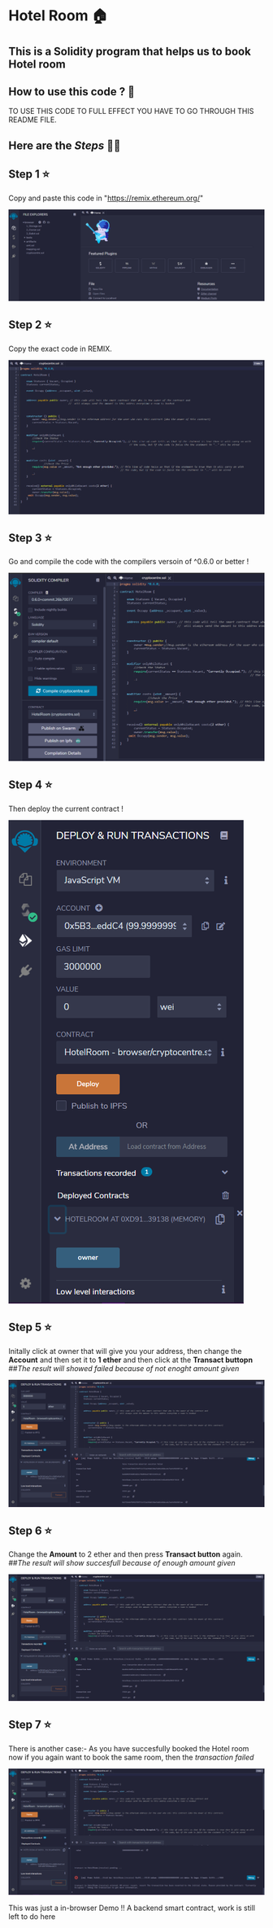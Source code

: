 # Hotel Room 🏠
## This is a Solidity program that helps us to book Hotel room

## How to use this code  ?  🤔

TO USE THIS CODE TO FULL EFFECT YOU HAVE TO GO THROUGH THIS README FILE.


## Here are the *Steps*  🤘🏻
## Step 1  ⭐
Copy and paste this code  in "https://remix.ethereum.org/"

![](images/1.png)

## Step 2  ⭐
Copy the exact code in REMIX.

![](images/2.png)

## Step 3  ⭐
Go and compile the code with the compilers versoin of ^0.6.0 or better !


![](images/3.png)


## Step 4  ⭐
Then deploy the current contract !

![](images/4.png)

## Step 5  ⭐
Initally click at owner that will give you your address, then change the **Account** and then set it to **1 ether** and then click at the **Transact buttopn**
##*The result will showed failed because of not enoght amount given*


![](images/5.png)


## Step 6  ⭐
Change the **Amount** to 2 ether and then press **Transact button** again.
##*The result will show succesfull because of enough amount given*

![](images/6.png)

## Step 7  ⭐
There is another case:-
As you have succesfully booked the Hotel room now if you again want to book the same room, then the *transaction failed*

![](images/7.png)

This was just a in-browser Demo !! A backend smart contract, work is still left to do here 

